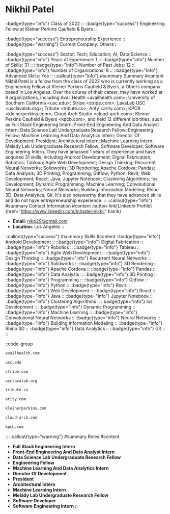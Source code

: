 # Nikhil Patel
::badge{type="info"}
Class of 2022
::
::badge{type="success"}
Engineering Fellow at Kleiner Perkins Caufield & Byers
::

::badge{type="success"}
Entrepreneurship Experience
::
::badge{type="warning"}
Current Company: Others
::

::badge{type="success"}
Sector: Tech; Education; AI; Data Science
::
::badge{type="info"}
Years of Experience: 1
::
::badge{type="info"}
Number of Skills: 31
::
::badge{type="info"}
Number of Past Jobs: 12
::
::badge{type="info"}
Number of Organizations: 9
::
::badge{type="info"}
Advanced Skills: Yes
::
::callout{type="info"}
#summary
Summary
#content
Nikhil Patel is a fellow from the class of 2022 who is currently working as a Engineering Fellow at Kleiner Perkins Caufield & Byers, a Others company based in Los Angeles. Over the course of their career, they have worked at 9 organizations, including Avail Health <availhealth.com>; University of Southern California <usc.edu>; Stripe <stripe.com>; LavaLab USC <usclavalab.org>; Tribute <tribute.co>; Arity <arity.com>; KPCB <kleinerperkins.com>; Cloud Arch Studio <cloud-arch.com>; Kleiner Perkins Caufield & Byers <kpcb.com>, and held 12 different job titles, such as Full Stack Engineering Intern; Front-End Engineering And Data Analyst Intern; Data Science Lab Undergraduate Research Fellow; Engineering Fellow; Machine Learning And Data Analytics Intern; Director Of Development; President; Architectural Intern; Machine Learning Intern; Melady Lab Undergraduate Research Fellow; Software Developer; Software Engineering Intern. They have amassed 1 years of experience and have acquired 31 skills, including Android Development; Digital Fabrication; Robotics; Tableau; Agile Web Development; Design Thinking; Recurrent Neural Networks; Solidworks; 3D Rendering; Apache Cordova; Pandas; Data Analysis; 3D Printing; Programming; Gitflow; Python; Revit; Web Development; React; Java; Jupyter Notebook; Clustering Algorithms; Ios Development; Dynamic Programming; Machine Learning; Convolutional Neural Networks; Neural Networks; Building Information Modeling; Rhino 3D; Data Analytics; Git. It's also noteworthy that they have advanced skills and do not have entrepreneurship experience.
::
::callout{type="info"}
#summary
Contact Information
#content
:button-link[LinkedIn Profile]{href="https://www.linkedin.com/in/patel-nikhil" blank}
- **Email**: nikp29@gmail.com
- **Location**: Los Angeles
::

::callout{type="success"}
#summary
Skills
#content
::badge{type="info"}
Android Development
::
::badge{type="info"}
Digital Fabrication
::
::badge{type="info"}
Robotics
::
::badge{type="info"}
Tableau
::
::badge{type="info"}
Agile Web Development
::
::badge{type="info"}
Design Thinking
::
::badge{type="info"}
Recurrent Neural Networks
::
::badge{type="info"}
Solidworks
::
::badge{type="info"}
3D Rendering
::
::badge{type="info"}
Apache Cordova
::
::badge{type="info"}
Pandas
::
::badge{type="info"}
Data Analysis
::
::badge{type="info"}
3D Printing
::
::badge{type="info"}
Programming
::
::badge{type="info"}
Gitflow
::
::badge{type="info"}
Python
::
::badge{type="info"}
Revit
::
::badge{type="info"}
Web Development
::
::badge{type="info"}
React
::
::badge{type="info"}
Java
::
::badge{type="info"}
Jupyter Notebook
::
::badge{type="info"}
Clustering Algorithms
::
::badge{type="info"}
Ios Development
::
::badge{type="info"}
Dynamic Programming
::
::badge{type="info"}
Machine Learning
::
::badge{type="info"}
Convolutional Neural Networks
::
::badge{type="info"}
Neural Networks
::
::badge{type="info"}
Building Information Modeling
::
::badge{type="info"}
Rhino 3D
::
::badge{type="info"}
Data Analytics
::
::badge{type="info"}
Git
::
::

::code-group
```bash [Avail Health]
availhealth.com
```
```bash [University of Southern California]
usc.edu
```
```bash [Stripe]
stripe.com
```
```bash [LavaLab USC]
usclavalab.org
```
```bash [Tribute]
tribute.co
```
```bash [Arity]
arity.com
```
```bash [KPCB]
kleinerperkins.com
```
```bash [Cloud Arch Studio]
cloud-arch.com
```
```bash [Kleiner Perkins Caufield & Byers]
kpcb.com
```
::
::callout{type="warning"}
#summary
Roles
#content
- **Full Stack Engineering Intern**
- **Front-End Engineering And Data Analyst Intern**
- **Data Science Lab Undergraduate Research Fellow**
- **Engineering Fellow**
- **Machine Learning And Data Analytics Intern**
- **Director Of Development**
- **President**
- **Architectural Intern**
- **Machine Learning Intern**
- **Melady Lab Undergraduate Research Fellow**
- **Software Developer**
- **Software Engineering Intern**
::

